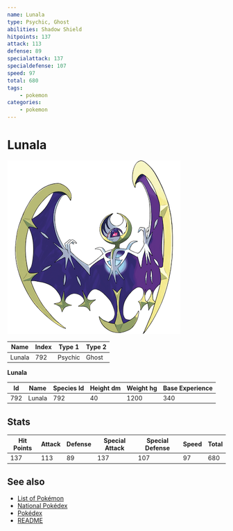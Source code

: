 ```yaml
---
name: Lunala
type: Psychic, Ghost
abilities: Shadow Shield
hitpoints: 137
attack: 113
defense: 89
specialattack: 137
specialdefense: 107
speed: 97
total: 680
tags:
    - pokemon
categories:
    - pokemon
---
```


# Lunala


![Lunala](images/792.png)

| **Name** | **Index** | **Type 1** | **Type 2** |
|----|----|----|----|
| Lunala | 792 | Psychic | Ghost  |

**Lunala** 




| **Id** | **Name** | **Species Id** | **Height dm** | **Weight hg** | **Base Experience** |
|--------|----------|----------------|------------|------------|---------------------|
| 792 | Lunala | 792 | 40 | 1200 | 340 |



## Stats

| **Hit Points** | **Attack** | **Defense** | **Special Attack** | **Special Defense** | **Speed** | **Total** |
|----------------|------------|-------------|--------------------|---------------------|-----------|-----------|
| 137 | 113 | 89 | 137 | 107 | 97 | 680 |

## See also

- [List of Pokémon](../pokemon.md)
- [National Pokédex](../national_pokedex.md)
- [Pokédex](../pokedex.md)
- [README](../README.md)

